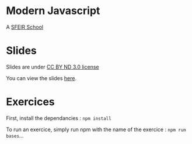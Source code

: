 # Modern Javascript

A [SFEIR School](https://www.sfeir.com/formation/school/)

# Slides

Slides are under [CC BY ND 3.0 license](https://github.com/sfeir-open-source/sfeir-school-modern-javascript/blob/master/docs/LICENSE)

You can view the slides [here](https://sfeir-open-source.github.io/sfeir-school-modern-javascript/#/).

# Exercices

First, install the dependancies : `npm install`

To run an exercice, simply run npm with the name of the exercice : `npm run bases`...

